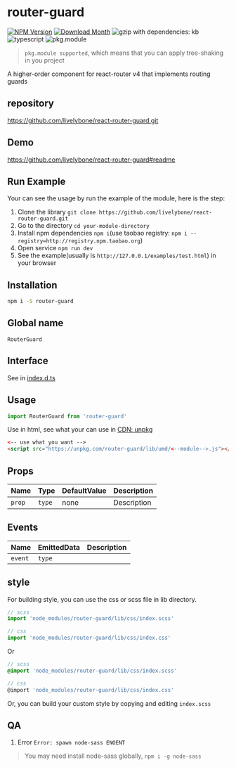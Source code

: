 # router-guard
[![NPM Version](http://img.shields.io/npm/v/router-guard.svg?style=flat-square)](https://www.npmjs.com/package/router-guard)
[![Download Month](http://img.shields.io/npm/dm/router-guard.svg?style=flat-square)](https://www.npmjs.com/package/router-guard)
![gzip with dependencies: kb](https://img.shields.io/badge/gzip--with--dependencies-kb-brightgreen.svg "gzip with dependencies: kb")
![typescript](https://img.shields.io/badge/typescript-supported-blue.svg "typescript")
![pkg.module](https://img.shields.io/badge/pkg.module-supported-blue.svg "pkg.module")

> `pkg.module supported`, which means that you can apply tree-shaking in you project

A higher-order component for react-router v4 that implements routing guards

## repository
https://github.com/livelybone/react-router-guard.git

## Demo
https://github.com/livelybone/react-router-guard#readme

## Run Example
Your can see the usage by run the example of the module, here is the step:

1. Clone the library `git clone https://github.com/livelybone/react-router-guard.git`
2. Go to the directory `cd your-module-directory`
3. Install npm dependencies `npm i`(use taobao registry: `npm i --registry=http://registry.npm.taobao.org`)
4. Open service `npm run dev`
5. See the example(usually is `http://127.0.0.1/examples/test.html`) in your browser

## Installation
```bash
npm i -S router-guard
```

## Global name
`RouterGuard`

## Interface
See in [index.d.ts](./index.d.ts)

## Usage
```js
import RouterGuard from 'router-guard'
```

Use in html, see what your can use in [CDN: unpkg](https://unpkg.com/router-guard/lib/umd/)
```html
<-- use what you want -->
<script src="https://unpkg.com/router-guard/lib/umd/<--module-->.js"></script>
```

## Props
| Name                      | Type                                      | DefaultValue                                  | Description  |
| ------------------------- | ----------------------------------------- | --------------------------------------------- | ------------ |
| `prop`                    | `type`                                    | none                                          | Description |


## Events
| Name              | EmittedData           | Description                                       |
| ----------------- | --------------------- | ------------------------------------------------- |
| `event`           | `type`                |  |

## style
For building style, you can use the css or scss file in lib directory.
```js
// scss
import 'node_modules/router-guard/lib/css/index.scss'

// css
import 'node_modules/router-guard/lib/css/index.css'
```
Or
```scss
// scss
@import 'node_modules/router-guard/lib/css/index.scss'

// css
@import 'node_modules/router-guard/lib/css/index.css'
```

Or, you can build your custom style by copying and editing `index.scss`

## QA

1. Error `Error: spawn node-sass ENOENT`

> You may need install node-sass globally, `npm i -g node-sass`
